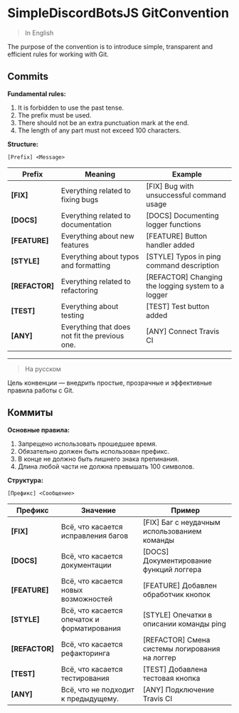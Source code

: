 # SimpleDiscordBotsJS GitConvention #

> In English

The purpose of the convention is to introduce simple, transparent and efficient rules for working with Git.

## Commits ##

**Fundamental rules:**

1. It is forbidden to use the past tense.
2. The prefix must be used.
3. There should not be an extra punctuation mark at the end.
4. The length of any part must not exceed 100 characters.

**Structure:**

```
[Prefix] <Message>
```

| Prefix | Meaning | Example |
| ------- | -------- | ------ |
| **[FIX]** | Everything related to fixing bugs | [FIX] Bug with unsuccessful command usage |
| **[DOCS]** | Everything related to documentation | [DOCS] Documenting logger functions |
| **[FEATURE]** | Everything about new features | [FEATURE] Button handler added |
| **[STYLE]** | Everything about typos and formatting | [STYLE] Typos in ping command description |
| **[REFACTOR]** | Everything related to refactoring | [REFACTOR] Changing the logging system to a logger |
| **[TEST]** | Everything about testing | [TEST] Test button added |
| **[ANY]** | Everything that does not fit the previous one. | [ANY] Connect Travis CI |

---

> На русском

Цель конвенции — внедрить простые, прозрачные и эффективные правила работы с Git.

## Коммиты ##

**Основные правила:**

1. Запрещено использовать прошедшее время.
2. Обязательно должен быть использован префикс.
3. В конце не должно быть лишнего знака препинания.
4. Длина любой части не должна превышать 100 символов.

**Структура:**

```
[Префикс] <Сообщение>                             
```

| Префикс | Значение | Пример |
| ------- | -------- | ------ |
| **[FIX]** | Всё, что касается исправления багов | [FIX] Баг с неудачным использованием команды |
| **[DOCS]** | Всё, что касается документации | [DOCS] Документирование функций логгера |
| **[FEATURE]** | Всё, что касается новых возможностей | [FEATURE] Добавлен обработчик кнопок |
| **[STYLE]** | Всё, что касается опечаток и форматирования | [STYLE] Опечатки в описании команды ping |
| **[REFACTOR]** | Всё, что касается рефакторинга | [REFACTOR] Смена системы логирования на логгер |
| **[TEST]** | Всё, что касается тестирования | [TEST] Добавлена тестовая кнопка |
| **[ANY]** | Всё, что не подходит к предыдущему. | [ANY] Подключение Travis CI | 
